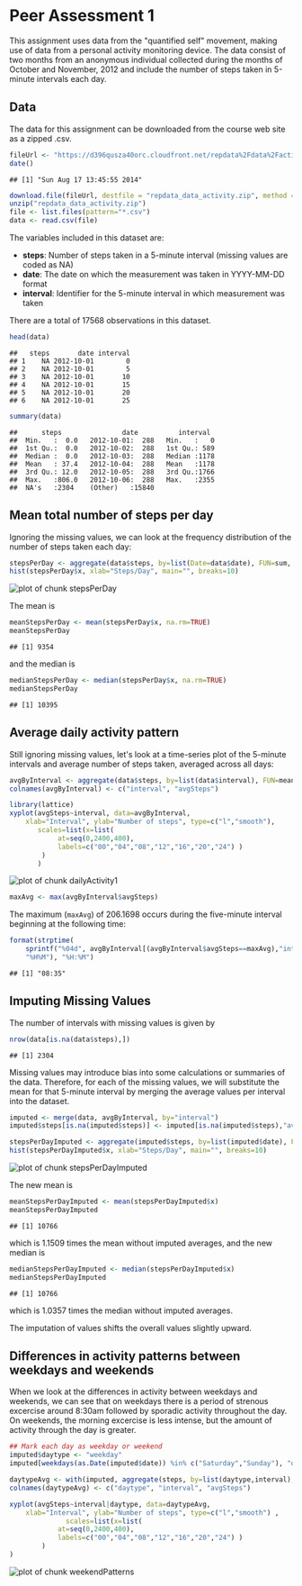 Peer Assessment 1
========================================================

This assignment uses data from the "quantified self" movement, making use of 
data from a personal activity monitoring device. The data consist of two months 
from an anonymous individual collected during the months of October and 
November, 2012 and include the number of steps taken in 5-minute intervals each 
day.

Data
-------------------------------------------------------

The data for this assignment can be downloaded from the course web site as a 
zipped .csv.


```r
fileUrl <- "https://d396qusza40orc.cloudfront.net/repdata%2Fdata%2Factivity.zip"
date()
```

```
## [1] "Sun Aug 17 13:45:55 2014"
```

```r
download.file(fileUrl, destfile = "repdata_data_activity.zip", method = "curl")
unzip("repdata_data_activity.zip")
file <- list.files(pattern="*.csv")
data <- read.csv(file)
```

The variables included in this dataset are:
- **steps**: Number of steps taken in a 5-minute interval (missing values are coded as NA)
- **date**: The date on which the measurement was taken in YYYY-MM-DD format
- **interval**: Identifier for the 5-minute interval in which measurement was taken

There are a total of 17568 observations in this dataset.


```r
head(data)
```

```
##   steps       date interval
## 1    NA 2012-10-01        0
## 2    NA 2012-10-01        5
## 3    NA 2012-10-01       10
## 4    NA 2012-10-01       15
## 5    NA 2012-10-01       20
## 6    NA 2012-10-01       25
```

```r
summary(data)
```

```
##      steps               date          interval   
##  Min.   :  0.0   2012-10-01:  288   Min.   :   0  
##  1st Qu.:  0.0   2012-10-02:  288   1st Qu.: 589  
##  Median :  0.0   2012-10-03:  288   Median :1178  
##  Mean   : 37.4   2012-10-04:  288   Mean   :1178  
##  3rd Qu.: 12.0   2012-10-05:  288   3rd Qu.:1766  
##  Max.   :806.0   2012-10-06:  288   Max.   :2355  
##  NA's   :2304    (Other)   :15840
```

Mean total number of steps per day
-------------------------------------------------------

Ignoring the missing values, we can look at the frequency distribution of the 
number of steps taken each day:


```r
stepsPerDay <- aggregate(data$steps, by=list(Date=data$date), FUN=sum, na.rm=T)
hist(stepsPerDay$x, xlab="Steps/Day", main="", breaks=10)
```

![plot of chunk stepsPerDay](figure/stepsPerDay.png) 

The mean is 

```r
meanStepsPerDay <- mean(stepsPerDay$x, na.rm=TRUE)
meanStepsPerDay
```

```
## [1] 9354
```
and the median is 

```r
medianStepsPerDay <- median(stepsPerDay$x, na.rm=TRUE)
medianStepsPerDay
```

```
## [1] 10395
```


Average daily activity pattern
-------------------------------------------------------

Still ignoring missing values, let's look at a time-series plot of the 5-minute intervals and average number of steps taken, averaged across all days:


```r
avgByInterval <- aggregate(data$steps, by=list(data$interval), FUN=mean, na.rm=T)
colnames(avgByInterval) <- c("interval", "avgSteps")

library(lattice)
xyplot(avgSteps~interval, data=avgByInterval, 
	xlab="Interval", ylab="Number of steps", type=c("l","smooth"),
       scales=list(x=list(
      		at=seq(0,2400,400),
      		labels=c("00","04","08","12","16","20","24") )
    	)
       )
```

![plot of chunk dailyActivity1](figure/dailyActivity1.png) 

```r
maxAvg <- max(avgByInterval$avgSteps)
```
The maximum (`maxAvg`) of 206.1698 occurs during the five-minute interval 
beginning at the following time:

```r
format(strptime(
	sprintf("%04d", avgByInterval[(avgByInterval$avgSteps==maxAvg),"interval"]), 
	"%H%M"), "%H:%M")
```

```
## [1] "08:35"
```

Imputing Missing Values
-------------------------------------------------------

The number of intervals with missing values is given by 

```r
nrow(data[is.na(data$steps),]) 
```

```
## [1] 2304
```

Missing values may introduce bias into some calculations or summaries of the 
data. Therefore, for each of the missing values, we will substitute the mean 
for that 5-minute interval by merging the average values per interval
into the dataset.


```r
imputed <- merge(data, avgByInterval, by="interval")
imputed$steps[is.na(imputed$steps)] <- imputed[is.na(imputed$steps),"avgSteps"]
```


```r
stepsPerDayImputed <- aggregate(imputed$steps, by=list(imputed$date), FUN=sum, na.rm=T)
hist(stepsPerDayImputed$x, xlab="Steps/Day", main="", breaks=10)
```

![plot of chunk stepsPerDayImputed](figure/stepsPerDayImputed.png) 

The new mean is 

```r
meanStepsPerDayImputed <- mean(stepsPerDayImputed$x)
meanStepsPerDayImputed
```

```
## [1] 10766
```
which is 1.1509 times the mean 
without imputed averages, and the new median is 

```r
medianStepsPerDayImputed <- median(stepsPerDayImputed$x)
medianStepsPerDayImputed
```

```
## [1] 10766
```
which is 1.0357 times the median 
without imputed averages.

The imputation of values shifts the overall values slightly upward.

Differences in activity patterns between weekdays and weekends
-------------------------------------------------------

When we look at the differences in activity between weekdays and weekends,
we can see that on weekdays there is a period of strenous excercise around 
8:30am followed by sporadic activity throughout the day. On weekends, 
the morning excercise is less intense, but the amount of activity through the 
day is greater.


```r
## Mark each day as weekday or weekend
imputed$daytype <- "weekday"
imputed[weekdays(as.Date(imputed$date)) %in% c("Saturday","Sunday"), "daytype"] <- "weekend"

daytypeAvg <- with(imputed, aggregate(steps, by=list(daytype,interval), FUN=mean))
colnames(daytypeAvg) <- c("daytype", "interval", "avgSteps")

xyplot(avgSteps~interval|daytype, data=daytypeAvg, 
	xlab="Interval", ylab="Number of steps", type=c("l","smooth") ,
              scales=list(x=list(
      		at=seq(0,2400,400),
      		labels=c("00","04","08","12","16","20","24") )
    	)
)
```

![plot of chunk weekendPatterns](figure/weekendPatterns.png) 

